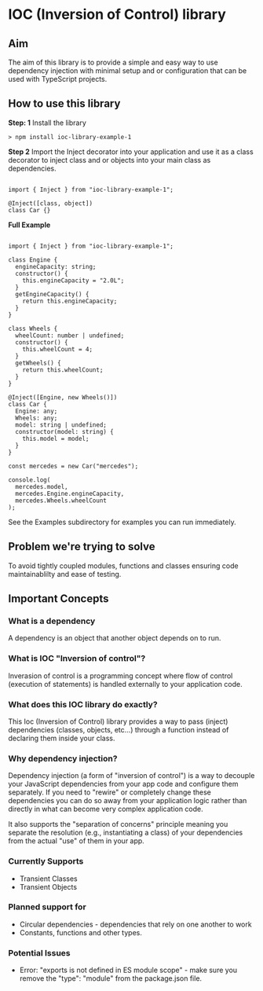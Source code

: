 # IOC (Inversion of Control) library

## Aim

The aim of this library is to provide a simple and easy way to use dependency injection with minimal setup and or configuration that can be used with TypeScript projects.

## How to use this library

**Step: 1**
Install the library

```
> npm install ioc-library-example-1
```

**Step 2**
Import the Inject decorator into your application and use it as a class decorator to inject class and or objects into your main class as dependencies.

```

import { Inject } from "ioc-library-example-1";

@Inject([class, object])
class Car {}

```

**Full Example**

```

import { Inject } from "ioc-library-example-1";

class Engine {
  engineCapacity: string;
  constructor() {
    this.engineCapacity = "2.0L";
  }
  getEngineCapacity() {
    return this.engineCapacity;
  }
}

class Wheels {
  wheelCount: number | undefined;
  constructor() {
    this.wheelCount = 4;
  }
  getWheels() {
    return this.wheelCount;
  }
}

@Inject([Engine, new Wheels()])
class Car {
  Engine: any;
  Wheels: any;
  model: string | undefined;
  constructor(model: string) {
    this.model = model;
  }
}

const mercedes = new Car("mercedes");

console.log(
  mercedes.model,
  mercedes.Engine.engineCapacity,
  mercedes.Wheels.wheelCount
);

```

See the Examples subdirectory for examples you can run immediately.

## Problem we're trying to solve

To avoid tightly coupled modules, functions and classes ensuring code maintainablilty and ease of testing.

## Important Concepts

### What is a dependency

A dependency is an object that another object depends on to run.

### What is IOC "Inversion of control"?

Inverasion of control is a programming concept where flow of control (execution of statements) is handled externally to your application code.

### What does this IOC library do exactly?

This Ioc (Inversion of Control) library provides a way to pass (inject) dependencies (classes, objects, etc...) through a function instead of declaring them inside your class.

### Why dependency injection?

Dependency injection (a form of "inversion of control") is a way to decouple your JavaScript dependencies from your app code and configure them separately. If you need to "rewire" or completely change these dependencies you can do so away from your application logic rather than directly in what can become very complex application code.

It also supports the "separation of concerns" principle meaning you separate the resolution (e.g., instantiating a class) of your dependencies from the actual "use" of them in your app.

### Currently Supports

- Transient Classes
- Transient Objects

### Planned support for

- Circular dependencies - dependencies that rely on one another to work
- Constants, functions and other types.

### Potential Issues

- Error: "exports is not defined in ES module scope" - make sure you remove the "type": "module" from the package.json file.

